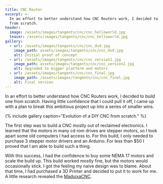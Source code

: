```yaml
---
title: CNC Router
excerpt: >-
  In an effort to better understand how CNC Routers work, I decided to build one
  from scratch.
header:
  image: /assets/images/tangents/cnc/cnc_helloworld.jpg
  teaser: /assets/images/tangents/cnc/cnc_helloworld.jpg
gallery:
  - url: /assets/images/tangents/cnc/cnc_dvd.jpg
    image_path: assets/images/tangents/cnc/cnc_dvd.jpg
    alt: Initial proof of concept
  - url: /assets/images/tangents/cnc/cnc_version2.jpg
    image_path: assets/images/tangents/cnc/cnc_version2.jpg
    alt: Upgraded to bigger platform and motors
  - url: /assets/images/tangents/cnc/cnc_final.jpg
    image_path: /assets/images/tangents/cnc/cnc_final.jpg
    alt: Final version
---
```


In an effort to better understand how CNC Routers work, I decided to build one from scratch. Having little confidence that I could pull it off, I came up with a plan to break this ambitious project up into a series of smaller wins.

{% include gallery caption="Evolution of a DIY CNC from scratch." %}

The first step was to build a CNC mostly out of reclaimed electronics. I learned that the motors in many cd rom drives are stepper motors, so I took apart some old computers I had access to. For this build, I only needed to purchase 3 stepper motor drivers and an Arduino. For less than $50 I proved that I am able to build such a thing.

With this success, I had the confidence to buy some NEMA 17 motors and scale the build up. This build worked mostly fine, but the motors would occasionally stick. I got the feeling my naive design was to blame. About that time, I had purchased a 3D Printer and decided to put it to work for me. A little research revealed the [MaduixaCNC](https://www.thingiverse.com/thing:989593).